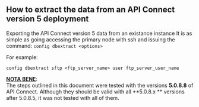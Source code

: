## How to extract the data from an API Connect version 5 deployment

Exporting the API Connect version 5 data from an existance instance 
It is as simple as going accessing the primary node with ssh and issuing the command: `config dbextract <options>` <br>

For example:

`config dbextract sftp <ftp_server_name> user ftp_server_user_name`

<u>**NOTA BENE**</u>: <br>The steps outlined in this document were tested with the versions **5.0.8.8** of API Connect. Although they should be valid with all **5.0.8.x ** versions after 5.0.8.5, it was not tested with all of them.